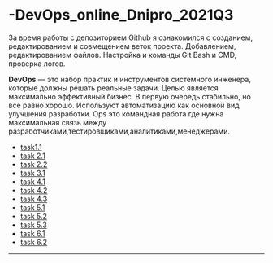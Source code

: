 # -DevOps_online_Dnipro_2021Q3

За время работы с депозиторием Github я ознакомился с созданием, редактированием и совмещением веток проекта. Добавлением, редактированием файлов. Настройка и команды Git Bash и СMD, проверка логов.

**DevOps** — это набор практик и инструментов системного инженера, которые должны решать реальные задачи. Целью является максимально эффективный бизнес. В первую очередь стабильно, но все равно хорошо. 
Используют автоматизацию как основной вид улучшения разработки. Ops это командная работа где нужна максимальная связь между разработчиками,тестировщиками,аналитиками,менеджерами.
 
- [task1.1](m1/index.html)
- [task 2.1](/m2/readme.md)
- [task 2.2](https://github.com/DPav1enk0/-DevOps_online_Dnipro_2021Q3/blob/718150669bd554a47600439a1985c2b7783faaf4/m2/task%202.2/readme.md)
- [task 3.1](https://github.com/DPav1enk0/-DevOps_online_Dnipro_2021Q3/blob/57d1137e022f3007ebd34f9b513568943acc22af/m3/task%203.1/readme.md)
- [task 4.1](m4/task4.1/readme.md)
- [task 4.2](m4/task4.2/readme.md)
- [task 4.3](m4/task4.3/readme.md)
- [task 5.1](m5/task5.1/readme.md)
- [task 5.2](m5/taks5.2/readme.md)
- [task 5.3](m5/task5.3/readme.md)
- [task 6.1](m6/task6.1/readme.md)
- [task 6.2](m6/task6.2/readme.md)
---

